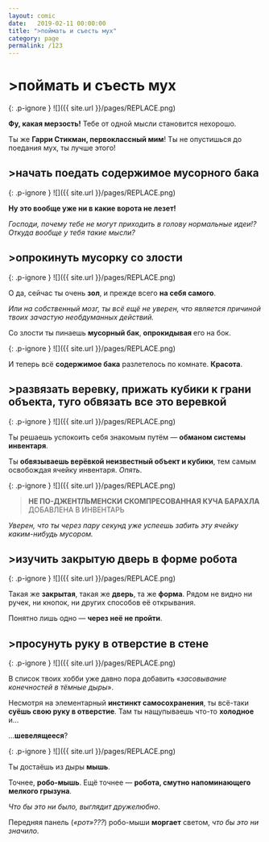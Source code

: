 ```yaml
---
layout: comic
date:   2019-02-11 00:00:00 
title: ">поймать и съесть мух"
category: page
permalink: /123
---
```

# >поймать и съесть мух

{: .p-ignore }
![]({{ site.url }}/pages/REPLACE.png)

<strong>Фу, какая мерзость!</strong> Тебе от одной мысли становится нехорошо.

Ты же <strong>Гарри Стикман, первоклассный мим</strong>! Ты не опустишься до поедания мух, ты лучше этого!

## >начать поедать содержимое мусорного бака

{: .p-ignore }
![]({{ site.url }}/pages/REPLACE.png)

<strong>Ну это вообще уже ни в какие ворота не лезет!</strong>

<em>Господи, почему тебе не могут приходить в голову нормальные идеи!? Откуда вообще у тебя такие мысли?</em>

## >опрокинуть мусорку со злости

{: .p-ignore }
![]({{ site.url }}/pages/REPLACE.png)

О да, сейчас ты очень <strong>зол</strong>, и прежде всего <strong>на себя самого</strong>. 

<em>Или на собственный мозг, ты всё ещё не уверен, что является причиной твоих зачастую необдуманных действий.</em>

Со злости ты пинаешь <strong>мусорный бак</strong>, <strong>опрокидывая </strong>его на бок.

{: .p-ignore }
![]({{ site.url }}/pages/REPLACE.png)

И теперь всё <strong>содержимое бака</strong> разлетелось по комнате. <strong>Красота</strong>.

## >развязать веревку, прижать кубики к грани объекта, туго обвязать все это веревкой

{: .p-ignore }
![]({{ site.url }}/pages/REPLACE.png)

Ты решаешь успокоить себя знакомым путём — <strong>обманом системы инвентаря</strong>.

Ты <strong>обвязываешь верёвкой неизвестный объект и кубики</strong>, тем самым освобождая ячейку инвентаря. <em>Опять</em>.

{: .p-ignore }
![]({{ site.url }}/pages/REPLACE.png)

<blockquote><strong>НЕ ПО-ДЖЕНТЛЬМЕНСКИ СКОМПРЕСОВАННАЯ КУЧА БАРАХЛА </strong>ДОБАВЛЕНА В ИНВЕНТАРЬ</blockquote>

<em>Уверен, что ты через пару секунд уже успеешь забить эту ячейку каким-нибудь мусором.</em>

## >изучить закрытую дверь в форме робота

{: .p-ignore }
![]({{ site.url }}/pages/REPLACE.png)

Такая же <strong>закрытая</strong>, такая же <strong>дверь</strong>, та же <strong>форма</strong>. Рядом не видно ни ручек, ни кнопок, ни других способов её открывания.

Понятно лишь одно — <strong>через неё не пройти</strong>.

## >просунуть руку в отверстие в стене

{: .p-ignore }
![]({{ site.url }}/pages/REPLACE.png)

В список твоих хобби уже давно пора добавить «<em>засовывание конечностей в тёмные дыры</em>». 

Несмотря на элементарный <strong>инстинкт самосохранения</strong>, ты всё-таки <strong>суёшь свою руку в отверстие</strong>. Там ты нащупываешь что-то <strong>холодное </strong>и…

…<strong>шевелящееся</strong>?

{: .p-ignore }
![]({{ site.url }}/pages/REPLACE.png)

Ты достаёшь из дыры <strong>мышь</strong>. 

Точнее, <strong>робо-мышь</strong>. Ещё точнее — <strong>робота, смутно напоминающего мелкого грызуна</strong>.

<em>Что бы это ни было, выглядит дружелюбно</em>. 

Передняя панель (<em>«рот»???</em>) робо-мыши <strong>моргает</strong> светом, <em>что бы это ни значило</em>.
